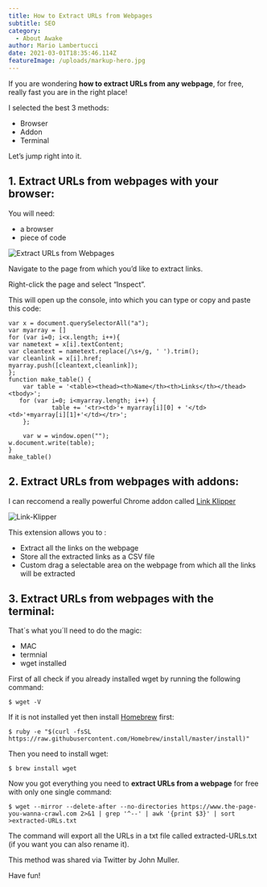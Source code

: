 ```yaml
---
title: How to Extract URLs from Webpages
subtitle: SEO
category:
  - About Awake
author: Mario Lambertucci
date: 2021-03-01T18:35:46.114Z
featureImage: /uploads/markup-hero.jpg
---
```

If you are wondering **how to extract URLs from any webpage**, for free, really fast you are in the right place!

I selected the best 3 methods:

* Browser
* Addon
* Terminal

Let’s jump right into it.

## **1. Extract URLs from webpages with your browser:**

You will need:

* a browser
* piece of code 

![Extract URLs from Webpages](https://user-images.githubusercontent.com/61537859/114431238-8f4a4480-9bbf-11eb-9eaf-7b5cf7d2cb0e.gif)

Navigate to the page from which you’d like to extract links.

Right-click the page and select “Inspect”. 

This will open up the console, into which you can type or copy and paste this code:

```
var x = document.querySelectorAll("a");
var myarray = []
for (var i=0; i<x.length; i++){
var nametext = x[i].textContent;
var cleantext = nametext.replace(/\s+/g, ' ').trim();
var cleanlink = x[i].href;
myarray.push([cleantext,cleanlink]);
};
function make_table() {
    var table = '<table><thead><th>Name</th><th>Links</th></thead><tbody>';
   for (var i=0; i<myarray.length; i++) {
            table += '<tr><td>'+ myarray[i][0] + '</td><td>'+myarray[i][1]+'</td></tr>';
    };
 
    var w = window.open("");
w.document.write(table); 
}
make_table()
```

## **2. Extract URLs from webpages with addons:**

I can reccomend a really powerful Chrome addon called [Link Klipper](https://chrome.google.com/webstore/detail/link-klipper-extract-all/fahollcgofmpnehocdgofnhkkchiekoo?hl=en)

![Link-Klipper](https://user-images.githubusercontent.com/61537859/114427036-f9acb600-9bba-11eb-9c39-badb724132b5.jpeg)

This extension allows you to :

* Extract all the links on the webpage
* Store all the extracted links as a CSV file
* Custom drag a selectable area on the webpage from which all the links will be extracted

## **3. Extract URLs from webpages with the terminal:**

That´s what you´ll need to do the magic:

* MAC
* termnial
* wget installed

First of all check if you already installed wget by running the following command:

```
$ wget -V
```

If it is not installed yet then install 
[Homebrew](https://brew.sh/) first:

```
$ ruby -e "$(curl -fsSL https://raw.githubusercontent.com/Homebrew/install/master/install)"
```

Then you need to install wget:

```
$ brew install wget
```

Now you got everything you need to **extract URLs from a webpage** for free with only one single command:

```
$ wget --mirror --delete-after --no-directories https://www.the-page-you-wanna-crawl.com 2>&1 | grep '^--' | awk '{print $3}' | sort >extracted-URLs.txt
```

The command will export all the URLs in a txt file called extracted-URLs.txt (if you want you can also rename it).

This method was shared via Twitter by John Muller.

Have fun!